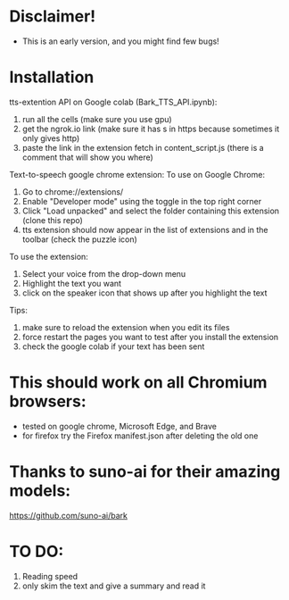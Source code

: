 # Disclaimer! 
- This is an early version, and you might find few bugs!

# Installation 

tts-extention API on Google colab (Bark_TTS_API.ipynb):
1. run all the cells (make sure you use gpu)
2. get the ngrok.io link (make sure it has s in https because sometimes it only gives http)
3. paste the link in the extension fetch in content_script.js (there is a comment that will show you where)

Text-to-speech google chrome extension: 
To use on Google Chrome:
1. Go to chrome://extensions/
2. Enable "Developer mode" using the toggle in the top right corner
3. Click "Load unpacked" and select the folder containing this extension (clone this repo) 
4. tts extension should now appear in the list of extensions and in the toolbar (check the puzzle icon)

To use the extension:
1. Select your voice from the drop-down menu
2. Highlight the text you want 
3. click on the speaker icon that shows up after you highlight the text

Tips:
1. make sure to reload the extension when you edit its files
2. force restart the pages you want to test after you install the extension 
3. check the google colab if your text has been sent


# This should work on all Chromium browsers:
- tested on google chrome, Microsoft Edge, and Brave 
- for firefox try the Firefox manifest.json after deleting the old one

# Thanks to suno-ai for their amazing models:
https://github.com/suno-ai/bark



# TO DO:
1. Reading speed
2. only skim the text and give a summary and read it
